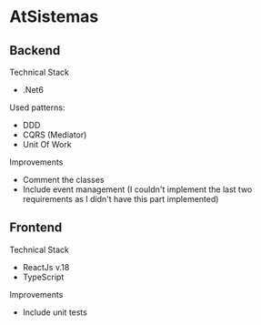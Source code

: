 # AtSistemas

## Backend

Technical Stack

- .Net6

Used patterns:

- DDD
- CQRS (Mediator)
- Unit Of Work

Improvements

- Comment the classes
- Include event management (I couldn't implement the last two requirements as I didn't have this part implemented)

## Frontend

Technical Stack

- ReactJs v.18
- TypeScript

Improvements

- Include unit tests
